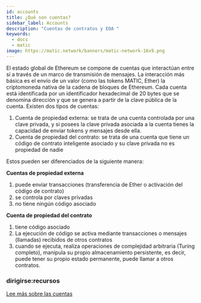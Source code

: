 ```yaml
---
id: accounts
title: ¿Qué son cuentas?
sidebar_label: Accounts
description: "Cuentas de contratos y EOA "
keywords:
  - docs
  - matic
image: https://matic.network/banners/matic-network-16x9.png
---
```

El estado global de Ethereum se compone de cuentas que interactúan entre sí a través de un marco de transmisión de mensajes. La interacción más básica es el envío de un valor (como las tokens MATIC, Ether) la criptomoneda nativa de la cadena de bloques de Ethereum.
 Cada cuenta está identificada por un identificador hexadecimal de 20 bytes que se denomina dirección y que se genera a partir de la clave pública de la cuenta.
 Existen dos tipos de cuentas:

1. Cuenta de propiedad externa: se trata de una cuenta controlada por una clave privada, y si posees la clave privada asociada a la cuenta tienes la capacidad de enviar tokens y mensajes desde ella.
2. Cuenta de propiedad del contrato: se trata de una cuenta que tiene un código de contrato inteligente asociado y su clave privada no es propiedad de nadie

Estos pueden ser diferenciados de la siguiente manera:

**Cuentas de propiedad externa**

1. puede enviar transacciones (transferencia de Ether o activación del código de contrato)
2. se controla por claves privadas
3. no tiene ningún código asociado

**Cuenta de propiedad del contrato**

1. tiene código asociado
2. La ejecución de código se activa mediante transacciones o mensajes (llamadas) recibidos de otros contratos
3. cuando se ejecuta, realiza operaciones de complejidad arbitraria (Turing completo), manipula su propio almacenamiento persistente, es decir, puede tener su propio estado permanente, puede llamar a otros contratos.

### **dirigirse:recursos**

[Lee más sobre las cuentas](https://github.com/ethereum/homestead-guide/blob/master/source/contracts-and-transactions/account-types-gas-and-transactions.rst#externally-owned-accounts-eoas)

